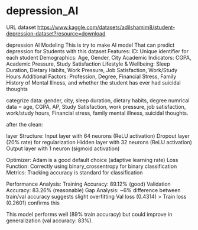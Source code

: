 # depression_AI
URL dataset
https://www.kaggle.com/datasets/adilshamim8/student-depression-dataset?resource=download

depression AI Modeling
This is try to make AI model That can predict depression for Students with this dataset
Features:
ID: Unique identifier for each student
Demographics: Age, Gender, City
Academic Indicators: CGPA, Academic Pressure, Study Satisfaction
Lifestyle & Wellbeing: Sleep Duration, Dietary Habits, Work Pressure, Job Satisfaction, Work/Study Hours
Additional Factors: Profession, Degree, Financial Stress, Family History of Mental Illness, and whether the student has ever had suicidal thoughts

categrize data: gender, city, sleep duration, dietary habits, degree
numrical data = age, CGPA, AP, Study Satisfaction, work pressure, job satisfaction, work/study hours, Financial stress, family mental illness, suicidal thoughts.

after the clean:

layer Structure:
Input layer with 64 neurons (ReLU activation)
Dropout layer (20% rate) for regularization
Hidden layer with 32 neurons (ReLU activation)
Output layer with 1 neuron (sigmoid activation)

Optimizer: Adam is a good default choice (adaptive learning rate)
Loss Function: Correctly using binary_crossentropy for binary classification
Metrics: Tracking accuracy is standard for classification

Performance Analysis:
Training Accuracy: 89.12% (good)
Validation Accuracy: 83.26% (reasonable)
Gap Analysis:
~6% difference between train/val accuracy suggests slight overfitting
Val loss (0.4314) > Train loss (0.2601) confirms this


This model performs well (89% train accuracy) but could improve in generalization (val accuracy: 83%).


